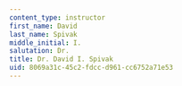 ```yaml
---
content_type: instructor
first_name: David
last_name: Spivak
middle_initial: I.
salutation: Dr.
title: Dr. David I. Spivak
uid: 8069a31c-45c2-fdcc-d961-cc6752a71e53
---
```

